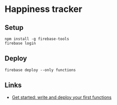 # Happiness tracker

## Setup

```
npm install -g firebase-tools
firebase login
```

## Deploy

```
firebase deploy --only functions
```

## Links

- [Get started: write and deploy your first functions](https://firebase.google.com/docs/functions/get-started)
